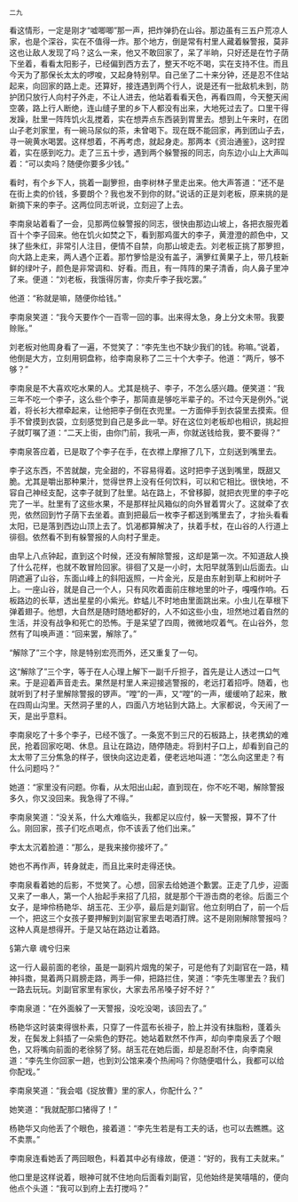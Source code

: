     二九 

   看这情形，一定是刚才“嘘唧唧”那一声，把炸弹扔在山谷。那边虽有三五户荒凉人家，也是个深谷，实在不值得一炸。那个地方，倒是常有村里人藏着躲警报，莫非这也让敌人发现了吗？这么一来，他又不敢回家了，呆了半晌，只好还是在竹子荫下坐着，看看太阳影子，已经偏到西方去了，整天不吃不喝，实在支持不住。而且今天为了那保长太太的啰唆，又起身特别早。自己坐了二十来分钟，还是忍不住站起来，向回家的路上走。还算好，接连遇到两个行人，说是还有一批敌机未到，防护团只放行人向村子外走，不让人进去，他站着看看天色，再看四周，今天整天闹空袭，路上行人断绝，连山缝子里的乡下人都没有出来，大地死过去了。口里干得发躁，肚里一阵阵饥火乱搅着，实在想弄点东西装到胃里去。想到上午来时，在团山子老刘家里，有一碗马尿似的茶，未曾喝下。现在既不能回家，再到团山子去，寻一碗黄水喝罢。这样想着，不再考虑，就起身走。那两本《资治通鉴》，这时捏着，实在感到吃力。走了三五十步，遇到两个躲警报的同志，向东边小山上大声叫着：“可以卖吗？随便你要多少钱。”

   看时，有个乡下人，挑着一副箩担，由李树林子里走出来。他大声答道：“还不是在街上卖的价钱，多要朗个？我也发不到你的财。”说话的正是刘老板，原来挑的是新摘下来的李子。这两位同志听说，立刻迎了上去。

   李南泉站着看了一会，见那两位躲警报的同志，很快由那边山坡上，各把衣服兜着百十个李子回来。他在饥火如焚之下，看到那鸡蛋大的李子，黄澄澄的颜色中，又抹了些朱红，非常引人注目，便情不自禁，向那山坡走去。刘老板正挑了那箩担，向大路上走来，两人遇个正着。那竹箩恰是没有盖子，满箩红黄果子上，带几枝新鲜的绿叶子，颜色是非常调和、好看。而且，有一阵阵的果子清香，向人鼻子里冲了来。便道：“刘老板，我饿得厉害，你卖斤李子我吃罢。”

   他道：“称就是嘛，随便你给钱。”

   李南泉笑道：“我今天要作个一百零一回的事。出来得太急，身上分文未带。我要赊账。”

   刘老板对他周身看了一遍，不觉笑了：“李先生也不缺少我们的钱。称嘛。”说着，他倒是大方，立刻用铜盘称，给李南泉称了二三十个大李子。他道：“两斤，够不够？”

   李南泉是不大喜欢吃水果的人。尤其是桃子、李子，不怎么感兴趣。便笑道：“我三年不吃一个李子，这么些个李子，那简直是够吃半辈子的。不过今天是例外。”说着，将长衫大襟牵起来，让他把李子倒在衣兜里。一方面伸手到衣袋里去摸索。但手不曾摸到衣袋，立刻感觉到自己是多此一举。好在这位刘老板却也相识，挑起担子就叮嘱了道：“二天上街，由你门前，我吼一声，你就送钱给我，要不要得？”

   李南泉答应着，已是取了个李子在手，在衣襟上摩擦了几下，立刻送到嘴里去。

   李子这东西，不苦就酸，完全甜的，不容易得着。这时把李子送到嘴里，既甜又脆。尤其是嚼出那种果汁，觉得世界上没有任何饮料，可以和它相比。很快地，不容自己神经支配，这李子就到了肚里。站在路上，不曾移脚，就把衣兜里的李子吃完了一半。肚里有了这些水果，不是那样扯风箱似的向外冒着胃火了。这就牵了衣兜，依然回到竹子荫下去坐着。直到把最后一枚李子都送到嘴里去了，才抬头看看太阳，已是落到西边山顶上去了。饥渴都算解决了，扶着手杖，在山谷的人行道上徘徊。依然看不到有躲警报的人向村子里走。

   由早上八点钟起，直到这个时候，还没有解除警报，这却是第一次。不知道敌人换了什么花样，也就不敢冒险回家。徘徊了又是一小时，太阳早就落到山后面去。山阴遮遍了山谷，东面山峰上的斜阳返照，一片金光，反是由东射到草上和树叶子上。一座山谷，就是自己一个人，只有风吹着面前庄稼地里的叶子，嘎嘎作响。石板路边的长草，透出星星的小紫光。蚱蜢儿不时地由里面跳出来。小虫儿在草根下弹着翅子。他想，大自然是随时随地都好的，人不如这些小虫，坦然地过着自然的生活，并没有战争和死亡的恐怖。于是呆望了四周，微微地叹着气。在山谷外，忽然有了叫唤声道：“回来罢，解除了。”

   “解除了”三个字，除是特别宏亮而外，还又重复了一句。

   这“解除了”三个字，等于在人心理上解下一副千斤担子，首先是让人透过一口气来。于是迎着声音走去。果然是村里人来迎接逃警报的，老远打着招呼。随着，也就听到了村子里解除警报的锣声。“嘡”的一声，又“嘡”的一声，缓缓响了起来，散在四周山沟里。天然洞子里的人，四面八方地钻到大路上。大家都说，今天闹了一天，是出乎意料。

   李南泉吃了十多个李子，已经不饿了。一条宽不到三尺的石板路上，扶老携幼的难民，抢着回家吃喝、休息。且让在路边，随停随走。将到村子口上，却看到自己的太太带了三分焦急的样子，很快向这边走着，便老远地叫道：“怎么向这里走？有什么问题吗？”

   她道：“家里没有问题。你看，从太阳出山起，直到现在，你不吃不喝，解除警报多久，你又没回来。我急得了不得。”

   李南泉笑道：“没关系，什么大难临头，我都足以应付，躲一天警报，算不了什么。刚回家，孩子们吃点喝点，你不该丢了他们出来。”

   李太太沉着脸道：“那么，是我来接你接坏了。”

   她也不再作声，转身就走，而且比来时走得还快。

   李南泉看着她的后影，不觉笑了。心想，回家去给她道个歉罢。正走了几步，迎面又来了一串人，第一个人抬起手来招了几招，就是那个干游击商的老徐。后面三个女子，是坤伶杨艳华、胡玉花、王少亭，最后是刘副官。他立刻明白了，前一个后一个，把这三个女孩子要押解到刘副官家里去喝酒打牌。这不是刚刚解除警报吗？这种人真是想得开。于是又站在路边让着路。

   §第六章 魂兮归来

   这一行人最前面的老徐，虽是一副鸦片烟鬼的架子，可是他有了刘副官在一路，精神抖擞，晃着两只肩膀走路，两手一伸，把路拦住，笑道：“李先生哪里去？我们一路去玩玩。刘副官家里有家伙，大家去吊吊嗓子好不好？”

   李南泉道：“在外面躲了一天警报，没吃没喝，该回去了。”

   杨艳华这时装束得很朴素，只穿了一件蓝布长褂子，脸上并没有抹脂粉，蓬着头发，在鬓发上斜插了一朵紫色的野花。她站着默然不作声，却向李南泉丢了个眼色，又将嘴向前面的老徐努了努。胡玉花在她后面，却是忍耐不住，向李南泉道：“李先生你回家一趟，也到刘公馆来凑个热闹吗？你随便唱什么，我都可以给你配戏。”

   李南泉笑道：“我会唱《捉放曹》里的家人，你配什么？”

   她笑道：“我就配那口猪得了！”

   杨艳华又向他丢了个眼色，接着道：“李先生若是有工夫的话，也可以去瞧瞧。这不卖票。”

   李南泉连看她丢了两回眼色，料着其中必有缘故，便道：“好的，我有工夫就来。”

   他口里是这样说着，眼神可就不住地向后面看刘副官，见他始终是笑嘻嘻的，便向他点个头道：“我可以到府上去打搅吗？”

